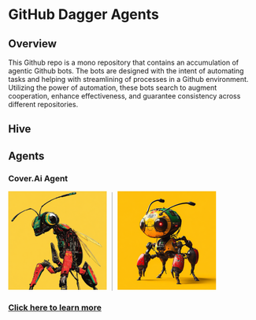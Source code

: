 # GitHub Dagger Agents

## Overview

This Github repo is a mono repository that contains an accumulation of agentic Github bots. The bots are designed with the intent of automating tasks and helping with streamlining of processes in a Github environment. Utilizing the power of automation, these bots search to augment cooperation, enhance effectiveness, and guarantee consistency across different repositories.</p>

## Hive

## Agents

### Cover.Ai Agent

<div style="display: flex; align-items: center; justify-content: flex-start; gap: 10px;">
    <a href="agents/coverage_agent/README.md">
        <img src="docs/images/fixed_robot_ant_4.png" alt="Coverage.Ai Agent avatar" width="200">
    </a>
    <div style="width: 2px; background-color: #ccc; height: 200px;"></div>
    <a href="agents/coverage_agent/README.md">
        <img src="docs/images/fixed_robot_ant_2.png" alt="Pull Request Agent avatar" width="200">
    </a>
</div>

### [Click here to learn more](agents/coverage_agent/README.md)
